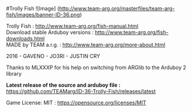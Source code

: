#Trolly Fish
![Image]
(http://www.team-arg.org/masterfiles/team-arg-fish/images/banner-ID-36.png)

Trolly Fish : http://www.team-arg.org/fish-manual.html  
Download stable Arduboy versions :  http://www.team-arg.org/fish-downloads.html  
MADE by TEAM a.r.g. : http://www.team-arg.org/more-about.html

2016 - GAVENO - JO3RI - JUSTIN CRY

Thanks to MLXXXP for his help on switching from ARGlib to the Arduboy 2 library

**Latest release of the source and arduboy file :** https://github.com/TEAMarg/ID-36-Trolly-Fish/releases/latest

Game License: MIT : https://opensource.org/licenses/MIT
